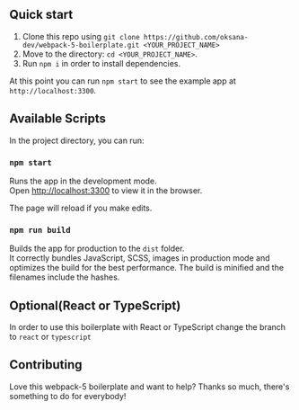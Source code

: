 ## Quick start

1.  Clone this repo using `git clone https://github.com/oksana-dev/webpack-5-boilerplate.git <YOUR_PROJECT_NAME>`
3.  Move to the directory: `cd <YOUR_PROJECT_NAME>`.<br />
4.  Run `npm i` in order to install dependencies.<br />

At this point you can run `npm start` to see the example app at `http://localhost:3300`.

## Available Scripts

In the project directory, you can run:

### `npm start`

Runs the app in the development mode.<br />
Open [http://localhost:3300](http://localhost:3300) to view it in the browser.

The page will reload if you make edits.<br />

### `npm run build`

Builds the app for production to the `dist` folder.<br />
It correctly bundles JavaScript, SCSS, images in production mode and optimizes the build for the best performance.
The build is minified and the filenames include the hashes.<br />

## Optional(React or TypeScript)

In order to use this boilerplate with React or TypeScript change the branch to `react` or `typescript` 

## Contributing

Love this webpack-5 boilerplate and want to help? Thanks so much, there's something to do for everybody!
